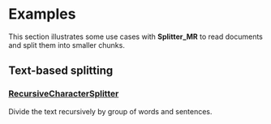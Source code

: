 # Examples

This section illustrates some use cases with **Splitter_MR** to read documents and split them into smaller chunks.

## Text-based splitting

### [RecursiveCharacterSplitter](./recursive_character_splitter.md)

Divide the text recursively by group of words and sentences.